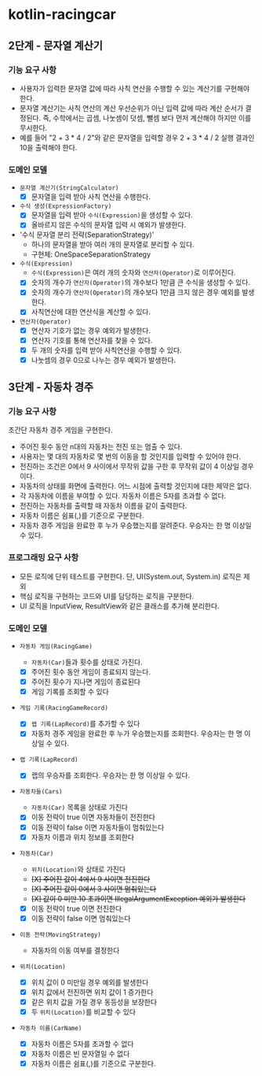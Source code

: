 # kotlin-racingcar

## 2단계 - 문자열 계산기

### 기능 요구 사항

- 사용자가 입력한 문자열 값에 따라 사칙 연산을 수행할 수 있는 계산기를 구현해야 한다.
- 문자열 계산기는 사칙 연산의 계산 우선순위가 아닌 입력 값에 따라 계산 순서가 결정된다. 즉, 수학에서는 곱셈, 나눗셈이 덧셈, 뺄셈 보다 먼저 계산해야 하지만 이를 무시한다.
- 예를 들어 "2 + 3 * 4 / 2"와 같은 문자열을 입력할 경우 2 + 3 * 4 / 2 실행 결과인 10을 출력해야 한다.

### 도메인 모델

- `문자열 계산기(StringCalculator)`
    - [X] 문자열을 입력 받아 사칙 연산을 수행한다.
- `수식 생성(ExpressionFactory)`
    - [X] 문자열을 입력 받아 `수식(Expression)`을 생성할 수 있다.
    - [X] 올바르지 않은 수식의 문자열 입력 시 예외가 발생한다.
- '수식 문자열 분리 전략(SeparationStrategy)'
    - 하나의 문자열을 받아 여러 개의 문자열로 분리할 수 있다.
    - 구현체: OneSpaceSeparationStrategy
- `수식(Expression)`
    - `수식(Expression)`은 여러 개의 숫자와 `연산자(Operator)`로 이루어진다.
    - [X] 숫자의 개수가 `연산자(Operator)`의 개수보다 1만큼 큰 수식을 생성할 수 있다.
    - [X] 숫자의 개수가 `연산자(Operator)`의 개수보다 1만큼 크지 않은 경우 예외를 발생한다.
    - [X] 사칙연산에 대한 연산식을 계산할 수 있다.
- `연산자(Operator)`
    - [X] 연산자 기호가 없는 경우 예외가 발생한다.
    - [X] 연산자 기호를 통해 연산자를 찾을 수 있다.
    - [X] 두 개의 숫자를 입력 받아 사칙연산을 수행할 수 있다.
    - [X] 나눗셈의 경우 0으로 나누는 경우 예외가 발생한다.

## 3단계 - 자동차 경주

### 기능 요구 사항

초간단 자동차 경주 게임을 구현한다.

- 주어진 횟수 동안 n대의 자동차는 전진 또는 멈출 수 있다.
- 사용자는 몇 대의 자동차로 몇 번의 이동을 할 것인지를 입력할 수 있어야 한다.
- 전진하는 조건은 0에서 9 사이에서 무작위 값을 구한 후 무작위 값이 4 이상일 경우이다.
- 자동차의 상태를 화면에 출력한다. 어느 시점에 출력할 것인지에 대한 제약은 없다.
- 각 자동차에 이름을 부여할 수 있다. 자동차 이름은 5자를 초과할 수 없다.
- 전진하는 자동차를 출력할 때 자동차 이름을 같이 출력한다.
- 자동차 이름은 쉼표(,)를 기준으로 구분한다.
- 자동차 경주 게임을 완료한 후 누가 우승했는지를 알려준다. 우승자는 한 명 이상일 수 있다.

### 프로그래밍 요구 사항

- 모든 로직에 단위 테스트를 구현한다. 단, UI(System.out, System.in) 로직은 제외
- 핵심 로직을 구현하는 코드와 UI를 담당하는 로직을 구분한다.
- UI 로직을 InputView, ResultView와 같은 클래스를 추가해 분리한다.

### 도메인 모델

- `자동차 게임(RacingGame)`
    - `자동차(Car)`들과 횟수를 상태로 가진다.
    - [X] 주어진 횟수 동안 게임이 종료되지 않는다.
    - [X] 주어진 횟수가 지나면 게임이 종료된다
    - [X] 게임 기록를 조회할 수 있다

- `게임 기록(RacingGameRecord)`
  - [X] `랩 기록(LapRecord)`를 추가할 수 있다
  - [X] 자동차 경주 게임을 완료한 후 누가 우승했는지를 조회한다. 우승자는 한 명 이상일 수 있다.

- `랩 기록(LapRecord)`
  - [X] 랩의 우승자를 조회한다. 우승자는 한 명 이상일 수 있다.

- `자동차들(Cars)`
    - `자동차(Car)` 목록을 상태로 가진다
    - [X] 이동 전략이 true 이면 자동차들이 전진한다
    - [X] 이동 전략이 false 이면 자동차들이 멈춰있는다
    - [X] 자동차 이름과 위치 정보를 조회한다

- `자동차(Car)`
    - `위치(Location)`와  상태로 가진다
    - ~~[X] 주어진 값이 4에서 9 사이면 전진한다~~
    - ~~[X] 주어진 값이 0에서 3 사이면 멈춰있는다~~
    - ~~[X] 값이 0 미만 10 초과이면 IllegalArgumentException 예외가 발생한다~~
    - [X] 이동 전략이 true 이면 전진한다
    - [X] 이동 전략이 false 이면 멈춰있는다

- `이동 전략(MovingStrategy)`
    - 자동차의 이동 여부를 결정한다

- `위치(Location)`
    - [X] 위치 값이 0 미만일 경우 예외를 발생한다
    - [X] 위치 값에서 전진하면 위치 값이 1 증가한다
    - [X] 같은 위치 값을 가질 경우 동등성을 보장한다
    - [X] 두 `위치(Location)`를 비교할 수 있다

- `자동차 이름(CarName)`
  - [X] 자동차 이름은 5자를 초과할 수 없다
  - [X] 자동차 이름은 빈 문자열일 수 없다
  - [X] 자동차 이름은 쉼표(,)를 기준으로 구분한다.
